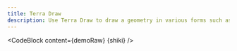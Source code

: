 ```yaml
---
title: Terra Draw
description: Use Terra Draw to draw a geometry in various forms such as point, line or polygon on your map.
---
```


<script lang="ts">
  import Demo from "./TerraDraw.svelte";
  import demoRaw from "./TerraDraw.svelte?raw";
  import CodeBlock from "../../CodeBlock.svelte";
  let { shiki } = $props();
</script>

<Demo />

<CodeBlock content={demoRaw} {shiki} />
